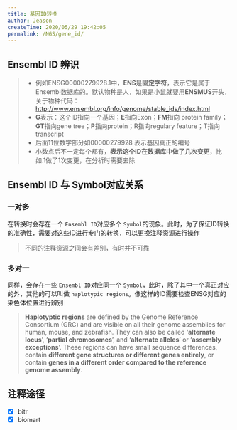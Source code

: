 ```yaml
---
title: 基因ID转换
author: Jeason
createTime: 2020/05/29 19:42:05
permalink: /NGS/gene_id/
---
```

<!--more-->

## Ensembl ID 辨识

> + 例如ENSG00000279928.1中，**ENS**是**固定字符**，表示它是属于Ensembl数据库的。默认物种是人，如果是小鼠就要用**ENSMUS**开头，关于物种代码：http://www.ensembl.org/info/genome/stable_ids/index.html
> + **G**表示：这个ID指向一个基因；**E**指向Exon；**FM**指向 protein family；**GT**指向gene tree；**P**指向protein；R指向regulary feature；T指向transcript
> + 后面11位数字部分如00000279928 表示基因真正的编号
> + 小数点后不一定每个都有，**表示这个ID在数据库中做了几次变更**，比如.1做了1次变更，在分析时需要去除

## Ensembl ID 与 Symbol对应关系

### 一对多

在转换时会存在一个 `Ensembl ID`对应多个 `Symbol`的现象。此时，为了保证ID转换的准确性，需要对这些ID进行专门的转换，可以更换注释资源进行操作

> 不同的注释资源之间会有差别，有时并不可靠

### 多对一

同样，会存在一些 `Ensembl ID`对应同一个 `Symbol`，此时，除了其中一个真正对应的外，其他的可以叫做 `haplotypic regions`。像这样的ID需要检查ENSG对应的染色体位置进行辨别

> **Haplotyptic regions** are defined by the Genome Reference Consortium (GRC) and are visible on all their genome assemblies for human, mouse, and zebrafish.  They can also be called ‘**alternate locus**’, ‘**partial chromosomes**’, and ‘**alternate alleles**’ or ‘**assembly exceptions**’.
> These regions can have small sequence differences, contain **different gene structures or different genes entirely**, or contain **genes in a different order compared to the reference genome assembly**.

## 注释途径

* [X] bitr
* [X] biomart
